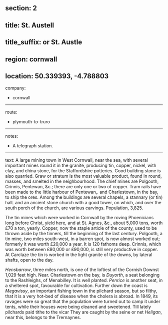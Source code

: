 section: 2
----
title: St. Austell
----
title_suffix: or St. Austle
----
region: cornwall
----
location: 50.339393, -4.788803
----
company:
- cornwall
----
route:
- plymouth-to-truro
----
notes:
- A telegraph station.
----
text: A large mining town in West Cornwall, near the sea, with several important mines round it in the granite, producing tin, copper, nickel, with clay, and china stone, for the Staffordshire potteries. Good building stone is also quarried. Graw or stratum is the most valuable product, found in round, masses, and smelted in the neighbourhood. The chief mines are Polgooth, Crinnis, Pentewan, &c.; there are only one or two of copper. Tram rails have been made to the little harbour of Pentewan,. and Charlestown, in the bay, to ship the ores. Among the buildings are several chapels, a stannary (or tin) halL and an ancient stone church with a good tower, on which, and over the south porch of the church, are various carvings. Population, 3,825.

The tin mines which were worked in Cornwall by the roving Phoenicians long before Christ, yield here, and at St. Agnes, &c., about 5,000 tons, worth £70 a ton, yearly. Copper, now the staple article of the county, used to be thrown aside by the tinners, till the beginning of the last century. Polgooth, a tin mine, two miles south-west, in a barren spot, is now almost worked out; formerly it was worth £20,000 a year. It is 120 fathoms deep. Crinnis, which was worth between £80,000 or £90,000, is still very productive in copper. At Carclaze the tin is worked in the light granite of the downs, by lateral shafts, open to the day.

*Hensbarrow*, three miles north, is one of the loftiest of the Cornish Downst 1,029 feet high. Near. Charlestown on the bay, is *Duyorth*, a seat belonging to the Rashleighs, of Menabilley. It is well planted. *Penrice* is another seat, in a sheltered spot, favourable for cultivation. Further down the coast is *Megavissy*, an important fishing town in the pilchard season, but so filthy, that it is a very hot-bed of disease when the cholera is abroad. In 1849, its ravages were so great that the population were turned out to camp it under tents, while their houses were being cleaned and sweetened. Till lately pilchards paid tithe to the vicar They are caught by the seine or net *Heligan*, near this, belongs to the Trernaynes.
